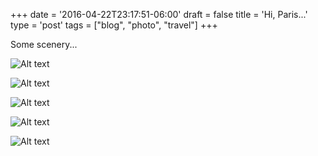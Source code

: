 +++
date = '2016-04-22T23:17:51-06:00'
draft = false
title = 'Hi, Paris...'
type = 'post'
tags = ["blog", "photo", "travel"]
+++

Some scenery...

![Alt text](https://julianwest.me/Blog/posts/images/seine-2016.JPG)

![Alt text](https://julianwest.me/Blog/posts/images/eiffel-twr-2016.JPG)

![Alt text](https://julianwest.me/Blog/posts/images/arc-de-triump-2016.JPG)

![Alt text](https://julianwest.me/Blog/posts/images/notre-dame-2016.JPG)

![Alt text](https://julianwest.me/Blog/posts/images/Paris-Gare-du-Nord-2016.JPG)